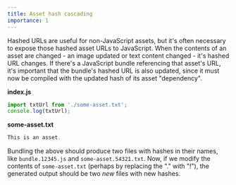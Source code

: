 ```yaml
---
title: Asset hash cascading
importance: 1
---
```


Hashed URLs are useful for non-JavaScript assets, but it's often necessary to expose those hashed asset URLs to JavaScript. When the contents of an asset are changed - an image updated or text content changed - it's hashed URL changes. If there's a JavaScript bundle referencing that asset's URL, it's important that the bundle's hashed URL is also updated, since it must now be compiled with the updated hash of its asset "dependency".

<!-- TODO: diagram -->

**index.js**

```js
import txtUrl from './some-asset.txt';
console.log(txtUrl);
```

**some-asset.txt**

```js
This is an asset.
```

Bundling the above should produce two files with hashes in their names, like `bundle.12345.js` and `some-asset.54321.txt`. Now, if we modify the contents of `some-asset.txt` (perhaps by replacing the "." with "!"), the generated output should be two _new_ files with new hashes.

